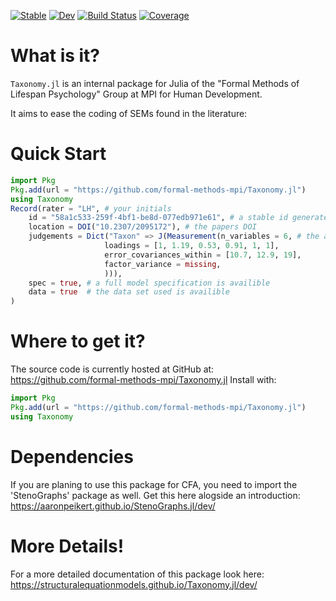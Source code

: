 [![Stable](https://img.shields.io/badge/docs-stable-blue.svg)](https://formal-methods-mpi.github.io/Taxonomy.jl/)
[![Dev](https://img.shields.io/badge/docs-dev-blue.svg)](https://https://formal-methods-mpi.github.io/Taxonomy.jl/.github.io/Taxonomy.jl/dev/)
[![Build Status](https://github.com/formal-methods-mpi/Taxonomy.jl/actions/workflows/CI.yml/badge.svg?branch=main)](https://github.com/formal-methods-mpi/Taxonomy.jl/actions/workflows/CI.yml?query=branch%3Amain)
[![Coverage](https://codecov.io/gh/formal-methods-mpi/Taxonomy.jl/branch/main/graph/badge.svg)](https://codecov.io/gh/formal-methods-mpi/Taxonomy.jl)

# What is it?

`Taxonomy.jl` is an internal package for Julia of the "Formal Methods of Lifespan Psychology" Group at MPI for Human Development.

It aims to ease the coding of SEMs found in the literature:

# Quick Start

```julia
import Pkg
Pkg.add(url = "https://github.com/formal-methods-mpi/Taxonomy.jl")
using Taxonomy
Record(rater = "LH", # your initials
    id = "58a1c533-259f-4bf1-be8d-077edb971e61", # a stable id generated by `generate_id()`
    location = DOI("10.2307/2095172"), # the papers DOI
    judgements = Dict("Taxon" => J(Measurement(n_variables = 6, # the actual taxon
                     loadings = [1, 1.19, 0.53, 0.91, 1, 1],
                     error_covariances_within = [10.7, 12.9, 19],
                     factor_variance = missing, 
                     ))),
    spec = true, # a full model specification is availible
    data = true  # the data set used is availible
)
```

# Where to get it?

The source code is currently hosted at GitHub at: https://github.com/formal-methods-mpi/Taxonomy.jl
Install with:

```julia
import Pkg
Pkg.add(url = "https://github.com/formal-methods-mpi/Taxonomy.jl")
using Taxonomy
```

# Dependencies

If you are planing to use this package for CFA, you need to import the 'StenoGraphs' package as well.
Get this here alogside an introduction: https://aaronpeikert.github.io/StenoGraphs.jl/dev/ 

# More Details!

For a more detailed documentation of this package look here: https://structuralequationmodels.github.io/Taxonomy.jl/dev/
